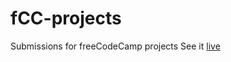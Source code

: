 # fCC-projects
Submissions for freeCodeCamp projects
See it [live](https://hardcore-hoover-e7a9c6.netlify.com/)

